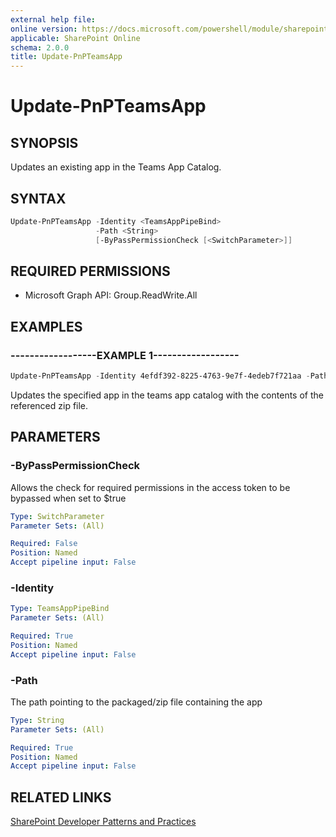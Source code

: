 ```yaml
---
external help file:
online version: https://docs.microsoft.com/powershell/module/sharepoint-pnp/update-pnpteamsapp
applicable: SharePoint Online
schema: 2.0.0
title: Update-PnPTeamsApp
---
```


# Update-PnPTeamsApp

## SYNOPSIS
Updates an existing app in the Teams App Catalog.

## SYNTAX 

```powershell
Update-PnPTeamsApp -Identity <TeamsAppPipeBind>
                   -Path <String>
                   [-ByPassPermissionCheck [<SwitchParameter>]]
```

## REQUIRED PERMISSIONS

  * Microsoft Graph API: Group.ReadWrite.All

## EXAMPLES

### ------------------EXAMPLE 1------------------
```powershell
Update-PnPTeamsApp -Identity 4efdf392-8225-4763-9e7f-4edeb7f721aa -Path c:\myapp.zip
```

Updates the specified app in the teams app catalog with the contents of the referenced zip file.

## PARAMETERS

### -ByPassPermissionCheck
Allows the check for required permissions in the access token to be bypassed when set to $true

```yaml
Type: SwitchParameter
Parameter Sets: (All)

Required: False
Position: Named
Accept pipeline input: False
```

### -Identity


```yaml
Type: TeamsAppPipeBind
Parameter Sets: (All)

Required: True
Position: Named
Accept pipeline input: False
```

### -Path
The path pointing to the packaged/zip file containing the app

```yaml
Type: String
Parameter Sets: (All)

Required: True
Position: Named
Accept pipeline input: False
```

## RELATED LINKS

[SharePoint Developer Patterns and Practices](https://aka.ms/sppnp)